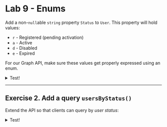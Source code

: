# Lab 9 - Enums

Add a non-`null`able `string` property `Status` to `User`. This property will hold values:

- `r` - Registered (pending activation)
- `a` - Active
- `d` - Disabled
- `e` - Expired

For our Graph API, make sure these values get properly expressed using an enum.

<details>
<summary>Test!</summary>

```gql
query {
  users {
    firstname
    status
    blogs {
      title
    }
  }
}
```

</details>

---

## Exercise 2. Add a query `usersByStatus()`

Extend the API so that clients can query by _user status_:

<details>
<summary>Test!</summary>

```gql
query {
  usersByStatus(status: ACTIVE) {
    firstname
    status
    blogs {
      title
      content
    }
  }
}
```

</details>